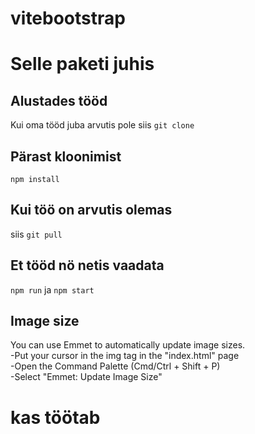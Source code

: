 # vitebootstrap
# Selle paketi juhis  

## Alustades tööd  
Kui oma tööd juba arvutis pole siis `git clone`

## Pärast kloonimist  
`npm install`  

## Kui töö on arvutis olemas  
siis `git pull`  

## Et tööd nö netis vaadata  
`npm run` ja `npm start`  

## Image size  
You can use Emmet to automatically update image sizes.  
-Put your cursor in the img tag in the "index.html" page  
-Open the Command Palette (Cmd/Ctrl + Shift + P)   
-Select "Emmet: Update Image Size"  

# kas töötab
